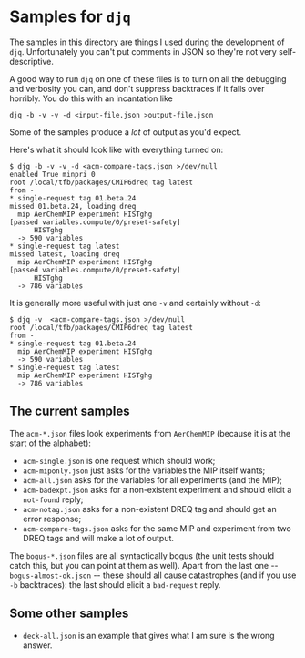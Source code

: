 # Samples for `djq`
The samples in this directory are things I used during the development
of `djq`.  Unfortunately you can't put comments in JSON so they're not
very self-descriptive.

A good way to run `djq` on one of these files is to turn on all the
debugging and verbosity you can, and don't suppress backtraces if it
falls over horribly.  You do this with an incantation like

```
djq -b -v -v -d <input-file.json >output-file.json
```

Some of the samples produce a *lot* of output as you'd expect.

Here's what it should look like with everything turned on:

```
$ djq -b -v -v -d <acm-compare-tags.json >/dev/null
enabled True minpri 0
root /local/tfb/packages/CMIP6dreq tag latest
from -
* single-request tag 01.beta.24
missed 01.beta.24, loading dreq
  mip AerChemMIP experiment HISTghg
[passed variables.compute/0/preset-safety]
      HISTghg
  -> 590 variables
* single-request tag latest
missed latest, loading dreq
  mip AerChemMIP experiment HISTghg
[passed variables.compute/0/preset-safety]
      HISTghg
  -> 786 variables
```

It is generally more useful with just one `-v` and certainly without
`-d`:

```
$ djq -v  <acm-compare-tags.json >/dev/null
root /local/tfb/packages/CMIP6dreq tag latest
from -
* single-request tag 01.beta.24
  mip AerChemMIP experiment HISTghg
  -> 590 variables
* single-request tag latest
  mip AerChemMIP experiment HISTghg
  -> 786 variables
```

## The current samples
The `acm-*.json` files look experiments from `AerChemMIP` (because it
is at the start of the alphabet):

* `acm-single.json` is one request which should work;
* `acm-miponly.json` just asks for the variables the MIP itself wants;
* `acm-all.json` asks for the variables for all experiments (and the
  MIP);
* `acm-badexpt.json` asks for a non-existent experiment and should
  elicit a `not-found` reply;
* `acm-notag.json` asks for a non-existent DREQ tag and should get an
  error response;
* `acm-compare-tags.json` asks for the same MIP and experiment from
  two DREQ tags and will make a lot of output.

The `bogus-*.json` files are all syntactically bogus (the unit tests
should catch this, but you can point at them as well).  Apart from the
last one -- `bogus-almost-ok.json` -- these should all cause
catastrophes (and if you use `-b` backtraces): the last should elicit
a `bad-request` reply.

## Some other samples
* `deck-all.json` is an example that gives what I am sure is the wrong
  answer.